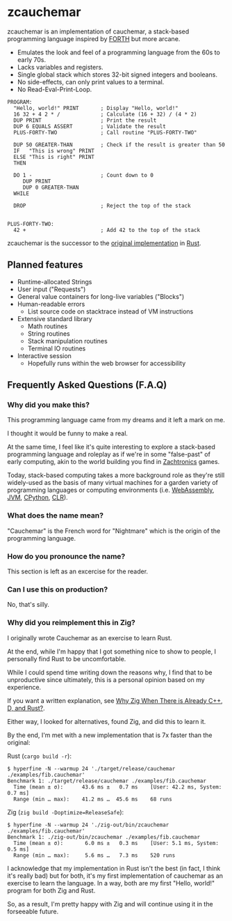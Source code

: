 # zcauchemar

zcauchemar is an implementation of cauchemar, a stack-based programming
language inspired by [FORTH] but more arcane. 

[FORTH]: https://en.wikipedia.org/wiki/Forth_(programming_language)

- Emulates the look and feel of a programming language from the 60s to early 70s.
- Lacks variables and registers.
- Single global stack which stores 32-bit signed integers and booleans.
- No side-effects, can only print values to a terminal.
- No Read-Eval-Print-Loop.

```cauchemar
PROGRAM:
  "Hello, world!" PRINT       ; Display "Hello, world!"
  16 32 + 4 2 * /             ; Calculate (16 + 32) / (4 * 2)
  DUP PRINT                   ; Print the result
  DUP 6 EQUALS ASSERT         ; Validate the result
  PLUS-FORTY-TWO              ; Call routine "PLUS-FORTY-TWO"
  
  DUP 50 GREATER-THAN         ; Check if the result is greater than 50
  IF   "This is wrong" PRINT
  ELSE "This is right" PRINT
  THEN
  
  DO 1 -                      ; Count down to 0
     DUP PRINT 
     DUP 0 GREATER-THAN 
  WHILE
  
  DROP                        ; Reject the top of the stack


PLUS-FORTY-TWO:
  42 +                        ; Add 42 to the top of the stack
```

zcauchemar is the successor to the [original implementation] in [Rust].

[original implementation]: https://github.com/yukiisbored/cauchemar
[Rust]: https://www.rust-lang.org/

## Planned features

- Runtime-allocated Strings
- User input ("Requests")
- General value containers for long-live variables ("Blocks")
- Human-readable errors
  - List source code on stacktrace instead of VM instructions
- Extensive standard library
  - Math routines
  - String routines
  - Stack manipulation routines
  - Terminal IO routines
- Interactive session
  - Hopefully runs within the web browser for accessibility

## Frequently Asked Questions (F.A.Q)

### Why did you make this?

This programming language came from my dreams and it left a mark on me.

I thought it would be funny to make a real.

At the same time, I feel like it's quite interesting to explore a stack-based
programming language and roleplay as if we're in some "false-past" of early 
computing, akin to the world building you find in [Zachtronics] games.

[Zachtronics]: https://www.zachtronics.com

Today, stack-based computing takes a more background role as they're still
widely-used as the basis of many virtual machines for a garden variety of
programming languages or computing environments (i.e. [WebAssembly], [JVM],
[CPython], [CLR]). 

[WebAssembly]: https://en.wikipedia.org/wiki/WebAssembly
[JVM]: https://en.wikipedia.org/wiki/Java_virtual_machine
[CPython]: https://en.wikipedia.org/wiki/CPython
[CLR]: https://en.wikipedia.org/wiki/Common_Language_Runtime

### What does the name mean?

"Cauchemar" is the French word for "Nightmare" which is the origin of the
programming language.

### How do you pronounce the name?

This section is left as an excercise for the reader.

### Can I use this on production?

No, that's silly.

### Why did you reimplement this in Zig?

I originally wrote Cauchemar as an exercise to learn Rust.

At the end, while I'm happy that I got something nice to show to people,
I personally find Rust to be uncomfortable.

While I could spend time writing down the reasons why, I find that to be 
unproductive since ultimately, this is a personal opinion based on my
experience.

If you want a written explanation, see [Why Zig When There is Already C++, D, and Rust?].

[Why Zig When There is Already C++, D, and Rust?]: https://ziglang.org/learn/why_zig_rust_d_cpp/

Either way, I looked for alternatives, found Zig, and did this to learn it.

By the end, I'm met with a new implementation that is 7x faster than the original:

Rust (`cargo build -r`):

```console
$ hyperfine -N --warmup 24 './target/release/cauchemar ./examples/fib.cauchemar'
Benchmark 1: ./target/release/cauchemar ./examples/fib.cauchemar
  Time (mean ± σ):      43.6 ms ±   0.7 ms    [User: 42.2 ms, System: 0.7 ms]
  Range (min … max):    41.2 ms …  45.6 ms    68 runs
```

Zig (`zig build -Doptimize=ReleaseSafe`):

```console
$ hyperfine -N --warmup 24 './zig-out/bin/zcauchemar ./examples/fib.cauchemar'
Benchmark 1: ./zig-out/bin/zcauchemar ./examples/fib.cauchemar
  Time (mean ± σ):       6.0 ms ±   0.3 ms    [User: 5.1 ms, System: 0.5 ms]
  Range (min … max):     5.6 ms …   7.3 ms    520 runs
```

I acknowledge that my implementation in Rust isn't the best (in fact, I think 
it's really bad) but for both, it's my first implementation of cauchemar as an
exercise to learn the language. In a way, both are my first "Hello, world!"
program for both Zig and Rust.

So, as a result, I'm pretty happy with Zig and will continue using it in the
forseeable future.